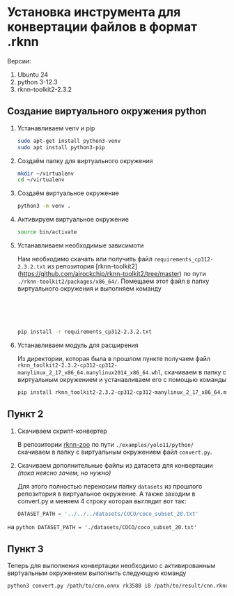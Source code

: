 # Установка инструмента для конвертации файлов в формат .rknn
Версии:

1. Ubuntu 24
2. python 3-12.3
3. rknn-toolkit2-2.3.2

## Cоздание виртуального окружения python

1. Устанавливаем venv и pip

	```bash
	sudo apt-get install python3-venv
	sudo apt install python3-pip
	```

2. Создаём папку для виртуального окружения

	```bash
	mkdir ~/virtualenv
	cd ~/virtualenv
	```

3. Создаём виртуальное окружение

	```bash
	python3 -m venv .
	```

4. Активируем виртуальное окружение
	
	```bash
	source bin/activate	
	```

5. Устанавливаем необходимые зависимоти

	Нам необходимо скачать или получить файл `requirements_cp312-2.3.2.txt` 
из репозитория [rknn-toolkit2]
(https://github.com/airockchip/rknn-toolkit2/tree/master)
по пути `./rknn-toolkit2/packages/x86_64/`. Помещаем этот файл в папку 
виртуального окружения и выполняем команду

	```bash
	
	
	
	
	
	pip install -r requirements_cp312-2.3.2.txt
	```

6. Устанавливаем модуль для расширения
	
	Из директории, которая была в прошлом пункте получаем файл 
`rknn_toolkit2-2.3.2-cp312-cp312-manylinux_2_17_x86_64.manylinux2014_x86_64.whl`,
	скачиваем в папку с виртуальным окружением и устанавливаем его с помощью команды

	```bash
	pip install rknn_toolkit2-2.3.2-cp312-cp312-manylinux_2_17_x86_64.manylinux2014_x86_64.whl
	```

## Пункт 2 

1. Скачиваем скрипт-конвертер 

	В репозитории [rknn-zoo](https://github.com/airockchip/rknn_model_zoo/tree/main) 
по пути `./examples/yolo11/python/` скачиваем в папку с виртуальным окружением 
файл `convert.py`.

2. Скачиваем дополнительные файлы из датасета для конвертации *(пока неясно зачем,
но нужно)*

	Для этого полностью переносим папку `datasets` из прошлого репозитория 
в виртуальное окружение. А также заходим в convert.py и меняем 4 строку которая 
выглядит вот так:

	```python
	DATASET_PATH = '../../../datasets/COCO/coco_subset_20.txt'
	```
на 
	```python
	DATASET_PATH = './datasets/COCO/coco_subset_20.txt'
	```

## Пункт 3
Теперь для выполнения конвертации необходимо с активированным виртуальным 
окружением выполнить следующую команду

```bash
python3 convert.py /path/to/cnn.onnx rk3588 i8 /path/to/result/cnn.rknn
```











